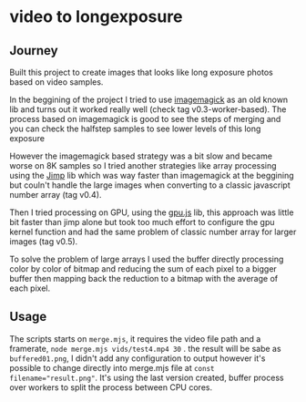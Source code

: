 # video to longexposure

## Journey

Built this project to create images that looks like long exposure photos based on video samples.

In the beggining of the project I tried to use [imagemagick](https://imagemagick.org/) as an old known lib and turns out it worked really well (check tag v0.3-worker-based). 
The process based on imagemagick is good to see the steps of merging and you can check the halfstep samples to see lower levels of this long exposure

However the imagemagick based strategy was a bit slow and became worse on 8K samples so I tried another strategies like array processing using the [Jimp](https://www.npmjs.com/package/jimp) lib which was way faster than imagemagick at the beggining but couln't handle the large images when converting to a classic javascript number array (tag v0.4).

Then I tried processing on GPU, using the [gpu.js](https://gpu.rocks/#/) lib, this approach was little bit faster than jimp alone but took too much effort to configure the gpu kernel function and had the same problem of classic number array for larger images (tag v0.5). 

To solve the problem of large arrays I used the buffer directly processing color by color of bitmap and reducing the sum of each pixel to a bigger buffer then mapping back the reduction to a bitmap with the average of each pixel.

## Usage

The scripts starts on `merge.mjs`, it requires the video file path and a framerate, `node merge.mjs vids/test4.mp4 30` . the result will be sabe as `buffered01.png`, I didn't add any configuration to output however it's possible to change directly into merge.mjs file at `const filename="result.png"`.
It's using the last version created, buffer process over workers to split the process between CPU cores.